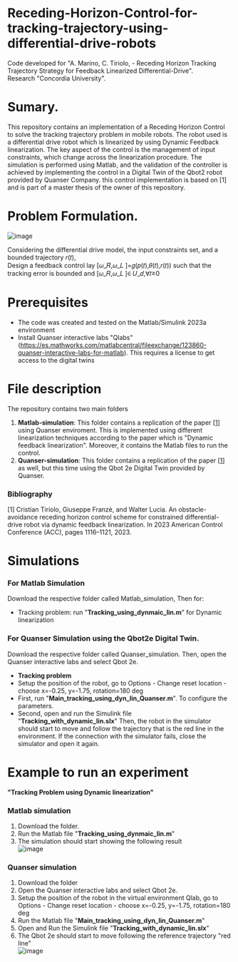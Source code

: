 # Receding-Horizon-Control-for-tracking-trajectory-using-differential-drive-robots

Code developed for "A. Marino, C. Tiriolo, - Receding Horizon Tracking Trajectory Strategy for Feedback Linearized Differential-Drive".  
Research "Concordia University".  

# Sumary.
This repository contains an implementation of a Receding Horizon Control to solve the tracking trajectory problem in mobile robots. The robot used is a differential drive robot which is linearized by using Dynamic Feedback linearization. The key aspect of the control is the management of input constraints, which change across the linearization procedure. The simulation is performed using Matlab, and the validation of the controller is achieved by implementing the control in a Digital Twin of the Qbot2 robot provided by Quanser Company. this control implementation is based on [1] and is part of a master thesis of the owner of this repository.
# Problem Formulation.
![image](https://github.com/fercho-0109/Receding-horizon-control-for-tracking-trajectory-using-differential-drive-robots/assets/40362695/794e708b-1791-45bc-a1ba-c37edbe86396)  

Considering the differential drive model, the input constraints set, and a bounded trajectory 𝑟(𝑡),  
Design a feedback control lay [𝜔_𝑅,𝜔_𝐿 ]=𝑔(𝑝(𝑡),𝜃(𝑡),𝑟(𝑡)) such that the tracking error is bounded and [𝜔_𝑅,𝜔_𝐿 ]∈ 𝑈_𝑑,∀𝑡≥0
  
# Prerequisites
- The code was created and tested on the Matlab/Simulink 2023a environment
- Install Quanser interactive labs "Qlabs" (https://es.mathworks.com/matlabcentral/fileexchange/123860-quanser-interactive-labs-for-matlab). This requires a license to get access to the digital twins 
# File description
The repository contains two main folders  
1. **Matlab-simulation**: This folder contains a replication of the paper [[1](https://ieeexplore.ieee.org/document/9956741)] using Quanser enviroment. This is implemented using different linearization techniques according to the paper which is "Dynamic feedback linearization". Moreover, it contains the Matlab files to run the control. 
2. **Quanser-simulation**: This folder contains a replication of the paper [[1](https://ieeexplore.ieee.org/document/9956741)] as well, but this time using the Qbot 2e Digital Twin provided by Quanser.
### Bibliography  
[1] Cristian Tiriolo, Giuseppe Franzè, and Walter Lucia. An obstacle-avoidance receding horizon control scheme for constrained differential-drive robot via dynamic feedback linearization. In 2023 American Control Conference (ACC), pages 1116–1121, 2023.

# Simulations 
### For Matlab Simulation  
Download the respective folder called Matlab_simulation, Then for:
- Tracking problem: run "**Tracking_using_dynmaic_lin.m**" for Dynamic linearization
### For Quanser Simulation using the Qbot2e Digital Twin.
Download the respective folder called Quanser_simulation. Then, open the Quanser interactive labs and select Qbot 2e.
- **Tracking problem**
- Setup the position of the robot, go to Options - Change reset location - choose x=-0.25, y=-1.75, rotation=180 deg
- First, run "**Main_tracking_using_dyn_lin_Quanser.m**". To configure the parameters.
- Second, open and run the Simulink file "**Tracking_with_dynamic_lin.slx**" Then, the robot in the simulator should start to move and follow the trajectory that is the red line in the environment. If the connection with the simulator fails, close the simulator and open it again.

# Example to run an experiment  
**"Tracking Problem using Dynamic linearization"**
### Matlab simulation 
1. Download the folder. 
2. Run the Matlab file  "**Tracking_using_dynmaic_lin.m**"
3. The simulation should start showing the following result  
![image](https://github.com/fercho-0109/RHC-Tracking-Trajectory-with-Obstacle-Avoidance/assets/40362695/9da97de6-8f37-4604-bd6f-a36ef1451159)
### Quanser simulation
1. Download the folder
2. Open the Quanser interactive labs and select Qbot 2e.
3. Setup the position of the robot in the virtual environment Qlab, go to Options - Change reset location - choose x=-0.25, y=-1.75, rotation=180 deg
4. Run the Matlab file "**Main_tracking_using_dyn_lin_Quanser.m**"
5. Open and Run the Simulink file "**Tracking_with_dynamic_lin.slx**"
6. The Qbot 2e should start to move following the reference trajectory "red line"  
![image](https://github.com/PreCyseGroup/RHC-Tracking-Trajectory-with-Obstacle-Avoidance/assets/40362695/855b62e5-6ebd-4bf2-a85c-3464a9948a70)







  


